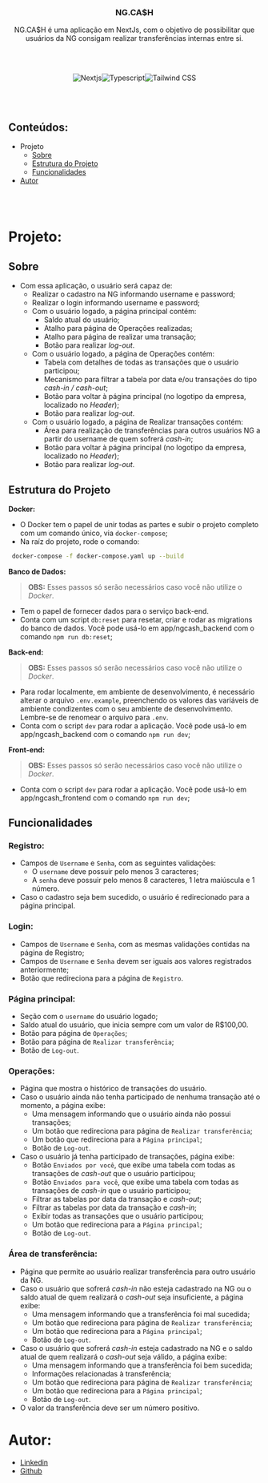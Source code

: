 <br />
<div align="center">
  <h3 align="center">NG.CA$H</h3>
  <p align="center">
    NG.CA$H é uma aplicação em NextJs, com o objetivo de possibilitar que usuários da NG consigam realizar transferências internas entre si.
  </p>
  <br />
  <br />
    <p><img src="https://img.shields.io/badge/next.js-000000?style=for-the-badge&logo=nextdotjs&logoColor=white" alt="Nextjs"><img src="https://img.shields.io/badge/TypeScript-007ACC?style=for-the-badge&logo=typescript&logoColor=white" alt="Typescript"><img src="https://img.shields.io/badge/Tailwind_CSS-38B2AC?style=for-the-badge&logo=tailwind-css&logoColor=white" alt="Tailwind CSS"></p>
</div>
<br />
<br />

## Conteúdos:

- Projeto
  - [Sobre](#sobre)
  - [Estrutura do Projeto](#estrutura-do-projeto)
  - [Funcionalidades](#funcionalidades)
- [Autor](#autor)

<br />
<br />

# Projeto:

## Sobre
- Com essa aplicação, o usuário será capaz de:
  - Realizar o cadastro na NG informando username e password;
  - Realizar o login informando username e password;
  - Com o usuário logado, a página principal contém:
    - Saldo atual do usuário;
    - Atalho para página de Operações realizadas;
    - Atalho para página de realizar uma transação;
    - Botão para realizar *log-out*.
  - Com o usuário logado, a página de Operações contém:
    - Tabela com detalhes de todas as transações que o usuário participou;
    - Mecanismo para filtrar a tabela por data e/ou transações do tipo *cash-in / cash-out*;
    - Botão para voltar à página principal (no logotipo da empresa, localizado no *Header*);
    - Botão para realizar *log-out*.
  - Com o usuário logado, a página de Realizar transações contém:
    - Área para realização de transferências para outros usuários NG a partir do username de quem sofrerá *cash-in*;
    - Botão para voltar à página principal (no logotipo da empresa, localizado no *Header*);
    - Botão para realizar *log-out*.

## Estrutura do Projeto

**Docker:**
- O Docker tem o papel de unir todas as partes e subir o projeto completo com um comando único, via `docker-compose`;
- Na raíz do projeto, rode o comando:
```bash
 docker-compose -f docker-compose.yaml up --build
```

**Banco de Dados:**
> **OBS:** Esses passos só serão necessários caso você não utilize o *Docker*.
- Tem o papel de fornecer dados para o serviço back-end.
- Conta com um script `db:reset` para resetar, criar e rodar as migrations do banco de dados. Você pode usá-lo em app/ngcash_backend com o comando `npm run db:reset`;

**Back-end:**
> **OBS:** Esses passos só serão necessários caso você não utilize o *Docker*.
- Para rodar localmente, em ambiente de desenvolvimento, é necessário alterar o arquivo `.env.example`, preenchendo os valores das variáveis de ambiente condizentes com o seu ambiente de desenvolvimento. Lembre-se de renomear o arquivo para `.env`.
- Conta com o script `dev` para rodar a aplicação. Você pode usá-lo em app/ngcash_backend com o comando `npm run dev`;

**Front-end:**
> **OBS:** Esses passos só serão necessários caso você não utilize o *Docker*.
- Conta com o script `dev` para rodar a aplicação. Você pode usá-lo em app/ngcash_frontend com o comando `npm run dev`;

## Funcionalidades

### Registro:
- Campos de `Username` e `Senha`, com as seguintes validações:
  - O `username` deve possuir pelo menos 3 caracteres;
  - A `senha` deve possuir pelo menos 8 caracteres, 1 letra maiúscula e 1 número.
- Caso o cadastro seja bem sucedido, o usuário é redirecionado para a página principal.

### Login:
- Campos de `Username` e `Senha`, com as mesmas validações contidas na página de Registro;
- Campos de `Username` e `Senha` devem ser iguais aos valores registrados anteriormente;
- Botão que redireciona para a página de `Registro`.

### Página principal:
- Seção com o `username` do usuário logado;
- Saldo atual do usuário, que inicia sempre com um valor de R$100,00.
- Botão para página de `Operações`;
- Botão para página de `Realizar transferência`;
- Botão de `Log-out`.

### Operações:
- Página que mostra o histórico de transações do usuário.
- Caso o usuário ainda não tenha participado de nenhuma transação até o momento, a página exibe:
  - Uma mensagem informando que o usuário ainda não possui transações;
  - Um botão que redireciona para página de `Realizar transferência`;
  - Um botão que redireciona para a `Página principal`;
  - Botão de `Log-out`.
- Caso o usuário já tenha participado de transações,  página exibe:
  - Botão `Enviados por você`, que exibe uma tabela com todas as transações de *cash-out* que o usuário participou;
  - Botão `Enviados para você`, que exibe uma tabela com todas as transações de *cash-in* que o usuário participou;
  - Filtrar as tabelas por data da transação e *cash-out*;
  - Filtrar as tabelas por data da transação e *cash-in*;
  - Exibir todas as transações que o usuário participou;
  - Um botão que redireciona para a `Página principal`;
  - Botão de `Log-out`.

### Área de transferência:
- Página que permite ao usuário realizar transferência para outro usuário da NG.
- Caso o usuário que sofrerá *cash-in* não esteja cadastrado na NG ou o saldo atual de quem realizará o *cash-out* seja insuficiente, a página exibe:
  - Uma mensagem informando que a transferência foi mal sucedida;
  - Um botão que redireciona para página de `Realizar transferência`;
  - Um botão que redireciona para a `Página principal`;
  - Botão de `Log-out`.
- Caso o usuário que sofrerá *cash-in* esteja cadastrado na NG e o saldo atual de quem realizará o *cash-out* seja válido, a página exibe:
  - Uma mensagem informando que a transferência foi bem sucedida;
  - Informações relacionadas à transferência;
  - Um botão que redireciona para página de `Realizar transferência`;
  - Um botão que redireciona para a `Página principal`;
  - Botão de `Log-out`.
- O valor da transferência deve ser um número positivo.


# Autor:
- [Linkedin](https://www.linkedin.com/in/fernandaacarvalho/)
- [Github](https://github.com/Fernanda9421)